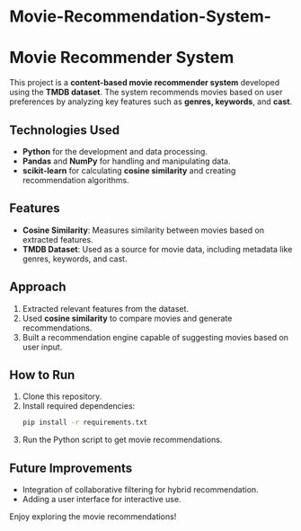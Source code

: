 # Movie-Recommendation-System-
# Movie Recommender System 

This project is a **content-based movie recommender system** developed using the **TMDB dataset**. The system recommends movies based on user preferences by analyzing key features such as **genres, keywords**, and **cast**.

## Technologies Used
- **Python** for the development and data processing.
- **Pandas** and **NumPy** for handling and manipulating data.
- **scikit-learn** for calculating **cosine similarity** and creating recommendation algorithms.

## Features
- **Cosine Similarity**: Measures similarity between movies based on extracted features.
- **TMDB Dataset**: Used as a source for movie data, including metadata like genres, keywords, and cast.
  
## Approach
1. Extracted relevant features from the dataset.
2. Used **cosine similarity** to compare movies and generate recommendations.
3. Built a recommendation engine capable of suggesting movies based on user input.

## How to Run
1. Clone this repository.
2. Install required dependencies:
   ```bash
   pip install -r requirements.txt
   ```
3. Run the Python script to get movie recommendations.

## Future Improvements
- Integration of collaborative filtering for hybrid recommendation.
- Adding a user interface for interactive use.

Enjoy exploring the movie recommendations!
